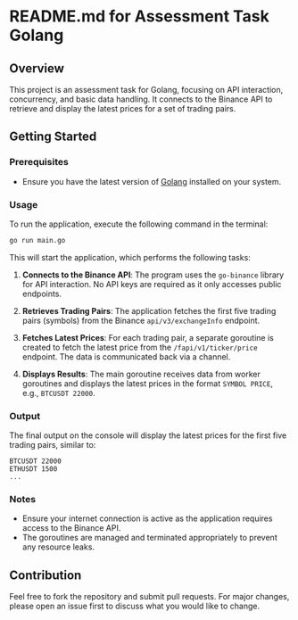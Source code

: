 # README.md for Assessment Task Golang

## Overview

This project is an assessment task for Golang, focusing on API interaction, concurrency, and basic data handling. It
connects to the Binance API to retrieve and display the latest prices for a set of trading pairs.

## Getting Started

### Prerequisites

- Ensure you have the latest version of [Golang](https://golang.org/dl/) installed on your system.

### Usage

To run the application, execute the following command in the terminal:

```bash
go run main.go
```

This will start the application, which performs the following tasks:

1. **Connects to the Binance API**: The program uses the `go-binance` library for API interaction. No API keys are
   required as it only accesses public endpoints.

2. **Retrieves Trading Pairs**: The application fetches the first five trading pairs (symbols) from the
   Binance `api/v3/exchangeInfo` endpoint.

3. **Fetches Latest Prices**: For each trading pair, a separate goroutine is created to fetch the latest price from
   the `/fapi/v1/ticker/price` endpoint. The data is communicated back via a channel.

4. **Displays Results**: The main goroutine receives data from worker goroutines and displays the latest prices in the
   format `SYMBOL PRICE`, e.g., `BTCUSDT 22000`.

### Output

The final output on the console will display the latest prices for the first five trading pairs, similar to:

```
BTCUSDT 22000
ETHUSDT 1500
...
```

### Notes

- Ensure your internet connection is active as the application requires access to the Binance API.
- The goroutines are managed and terminated appropriately to prevent any resource leaks.

## Contribution

Feel free to fork the repository and submit pull requests. For major changes, please open an issue first to discuss what
you would like to change.
